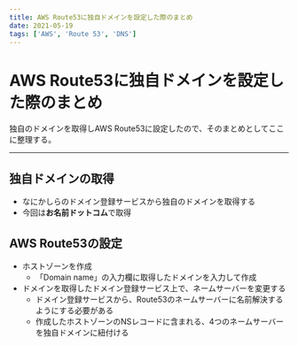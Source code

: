 ```yaml
---
title: AWS Route53に独自ドメインを設定した際のまとめ
date: 2021-05-19
tags: ['AWS', 'Route 53', 'DNS']
---
```


# AWS Route53に独自ドメインを設定した際のまとめ
独自のドメインを取得しAWS Route53に設定したので、そのまとめとしてここに整理する。

---

## 独自ドメインの取得
- なにかしらのドメイン登録サービスから独自のドメインを取得する
- 今回は**お名前ドットコム**で取得

## AWS Route53の設定
- ホストゾーンを作成
  - 「Domain name」の入力欄に取得したドメインを入力して作成
- ドメインを取得したドメイン登録サービス上で、ネームサーバーを変更する
  - ドメイン登録サービスから、Route53のネームサーバーに名前解決するようにする必要がある
  - 作成したホストゾーンのNSレコードに含まれる、4つのネームサーバーを独自ドメインに紐付ける

